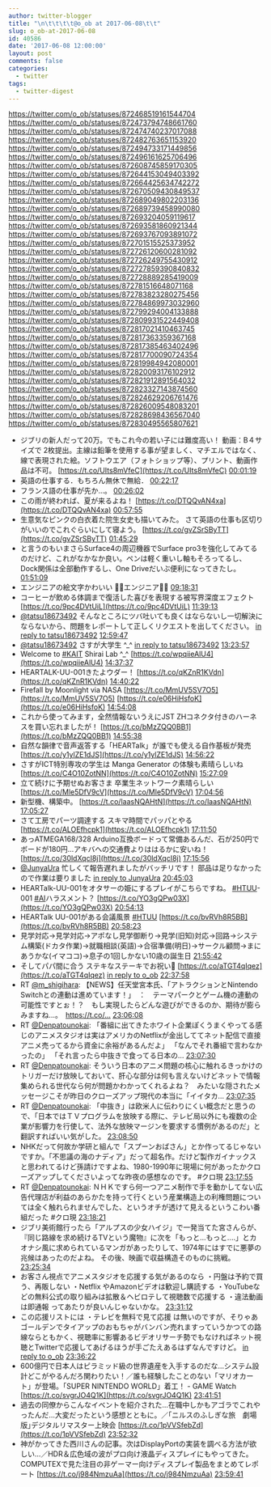 ```yaml
---
author: twitter-blogger
title: "\n\t\t\t\t@o_ob at 2017-06-08\t\t"
slug: o_ob-at-2017-06-08
id: 40586
date: '2017-06-08 12:00:00'
layout: post
comments: false
categories:
  - twitter
tags:
  - twitter-digest
---
```


https://twitter.com/o_ob/statuses/872468519161544704 https://twitter.com/o_ob/statuses/872473794748661760 https://twitter.com/o_ob/statuses/872474740237017088 https://twitter.com/o_ob/statuses/872482763651153920 https://twitter.com/o_ob/statuses/872494733171449856 https://twitter.com/o_ob/statuses/872496161625706496 https://twitter.com/o_ob/statuses/872608745859170305 https://twitter.com/o_ob/statuses/872644153049403392 https://twitter.com/o_ob/statuses/872664425634742272 https://twitter.com/o_ob/statuses/872670509430849537 https://twitter.com/o_ob/statuses/872689049802203136 https://twitter.com/o_ob/statuses/872689739458990080 https://twitter.com/o_ob/statuses/872693204059119617 https://twitter.com/o_ob/statuses/872693581860921344 https://twitter.com/o_ob/statuses/872693767093891072 https://twitter.com/o_ob/statuses/872701515525373952 https://twitter.com/o_ob/statuses/872726120600281092 https://twitter.com/o_ob/statuses/872726249755430912 https://twitter.com/o_ob/statuses/872727859390840832 https://twitter.com/o_ob/statuses/872728889285419009 https://twitter.com/o_ob/statuses/872781516648071168 https://twitter.com/o_ob/statuses/872783823280275456 https://twitter.com/o_ob/statuses/872784869973032960 https://twitter.com/o_ob/statuses/872799294004133888 https://twitter.com/o_ob/statuses/872809931522449408 https://twitter.com/o_ob/statuses/872817021410463745 https://twitter.com/o_ob/statuses/872817363359367168 https://twitter.com/o_ob/statuses/872817385463402496 https://twitter.com/o_ob/statuses/872817700090724354 https://twitter.com/o_ob/statuses/872819984942080001 https://twitter.com/o_ob/statuses/872820093176102912 https://twitter.com/o_ob/statuses/872821912891564032 https://twitter.com/o_ob/statuses/872823327143874560 https://twitter.com/o_ob/statuses/872824629206761476 https://twitter.com/o_ob/statuses/872826009548083201 https://twitter.com/o_ob/statuses/872828698436567040 https://twitter.com/o_ob/statuses/872830495565807621  

*   ジブリの新人だって20万。でもこれ今の若い子には難度高い！ 動画：B４サイズで 2枚提出。主線は鉛筆を使用する事が望ましく、マチエルではなく、線で表現された絵。ソフトウエア（フォトショップ等）、プリント、動画作品は不可。 [https://t.co/UIts8mVfeC](https://t.co/UIts8mVfeC) [00:01:19](https://twitter.com/o_ob/statuses/872468519161544704)
*   英語の仕事する．もちろん無休で無給． [00:22:17](https://twitter.com/o_ob/statuses/872473794748661760)
*   フランス語の仕事が先か…。 [00:26:02](https://twitter.com/o_ob/statuses/872474740237017088)
*   この雨が終われば、夏が来るよね！ [https://t.co/DTQQvAN4xa](https://t.co/DTQQvAN4xa) [00:57:55](https://twitter.com/o_ob/statuses/872482763651153920)
*   生意気なピンクの白衣着た院生女史も描いてみた。 さて英語の仕事も区切りがいいのでこれぐらいにして寝よう。 [https://t.co/gvZSrSByTT](https://t.co/gvZSrSByTT) [01:45:29](https://twitter.com/o_ob/statuses/872494733171449856)
*   と言うのもいまさらSurface4の周辺機器でSurface pro3を強化してみてるのだけど、これがなかなか良い。ペンは軽く重いし軸もそろってるし、Dock関係は全部動作するし、One Driveだいぶ便利になってきたし。 [01:51:09](https://twitter.com/o_ob/statuses/872496161625706496)
*   エンジニアの絵文字かわいい 👩‍💻エンジニア👨‍💻 [09:18:31](https://twitter.com/o_ob/statuses/872608745859170305)
*   コーヒーが飲める体調まで復活した喜びを表現する被写界深度エフェクト [https://t.co/9pc4DVtUiL](https://t.co/9pc4DVtUiL) [11:39:13](https://twitter.com/o_ob/statuses/872644153049403392)
*   [@tatsu18673492](https://twitter.com/tatsu18673492) そんなところにツバ吐いても良くはならないし一切解決にならないから、問題をレポートして正しくリクエストを出してください。 [in reply to tatsu18673492](https://twitter.com/tatsu18673492/statuses/872663121378164736) [12:59:47](https://twitter.com/o_ob/statuses/872664425634742272)
*   [@tatsu18673492](https://twitter.com/tatsu18673492) さすが大学生 ^_^ [in reply to tatsu18673492](https://twitter.com/tatsu18673492/statuses/872670204123168768) [13:23:57](https://twitter.com/o_ob/statuses/872670509430849537)
*   Welcome to [#KAIT](https://twitter.com/search?q=%23KAIT&src=hash) Shirai Lab ^_^ [https://t.co/wpqiieAlU4](https://t.co/wpqiieAlU4) [14:37:37](https://twitter.com/o_ob/statuses/872689049802203136)
*   HEARTALK-UU-001きたよウダー！ [https://t.co/qKZnR1KVdn](https://t.co/qKZnR1KVdn) [14:40:22](https://twitter.com/o_ob/statuses/872689739458990080)
*   Firefall by Moonlight via NASA [https://t.co/MmUV5SV7O5](https://t.co/MmUV5SV7O5) [https://t.co/e06HiHsfoK](https://t.co/e06HiHsfoK) [14:54:08](https://twitter.com/o_ob/statuses/872693204059119617)
*   これから使ってみます，全然情報ないうえにJST ZHコネクタ付きのハーネスを買い忘れましたが！ [https://t.co/bMzZQQ0BB1](https://t.co/bMzZQQ0BB1) [14:55:38](https://twitter.com/o_ob/statuses/872693581860921344)
*   自然な韻律で音声返答する「HEARTalk」が誰でも使える自作基板が発売 [https://t.co/y1ylZE1dJS](https://t.co/y1ylZE1dJS) [14:56:22](https://twitter.com/o_ob/statuses/872693767093891072)
*   さすがICT特別専攻の学生は Manga Generator の体験も素晴らしいね [https://t.co/C4O10ZotNN](https://t.co/C4O10ZotNN) [15:27:09](https://twitter.com/o_ob/statuses/872701515525373952)
*   立て続けに予期せぬお客さま 卒業生ネットワーク素晴らしい [https://t.co/Mle5DfV9cV](https://t.co/Mle5DfV9cV) [17:04:56](https://twitter.com/o_ob/statuses/872726120600281092)
*   新型機、構築中。 [https://t.co/laasNQAHtN](https://t.co/laasNQAHtN) [17:05:27](https://twitter.com/o_ob/statuses/872726249755430912)
*   さて工房でパーツ調達する スキマ時間でパッパとやる [https://t.co/ALOEfhcpk1](https://t.co/ALOEfhcpk1) [17:11:50](https://twitter.com/o_ob/statuses/872727859390840832)
*   あっATMEGA168/328 Arduino互換ボードって常備あるんだ、石が250円でボードが180円...アキバへの交通費よりははるかに安いね！ [https://t.co/30ldXqcI8j](https://t.co/30ldXqcI8j) [17:15:56](https://twitter.com/o_ob/statuses/872728889285419009)
*   [@JunyaUra](https://twitter.com/JunyaUra) 忙しくて報告遅れましたがバッチリです！ 部品は足りなかったので作業は要りました [in reply to JunyaUra](https://twitter.com/JunyaUra/statuses/872759274815934465) [20:45:03](https://twitter.com/o_ob/statuses/872781516648071168)
*   HEARTalk-UU-001をオタサーの姫にするプレイがこちらですね。 [#HTUU](https://twitter.com/search?q=%23HTUU&src=hash)-001 [#AI](https://twitter.com/search?q=%23AI&src=hash)ハラスメント？ [https://t.co/YO3gQPw03X](https://t.co/YO3gQPw03X) [20:54:13](https://twitter.com/o_ob/statuses/872783823280275456)
*   HEARTalk UU-001がある会議風景 [#HTUU](https://twitter.com/search?q=%23HTUU&src=hash) [https://t.co/bvRVh8R5BB](https://t.co/bvRVh8R5BB) [20:58:23](https://twitter.com/o_ob/statuses/872784869973032960)
*   見学対応→見学対応→アポなし見学御断り→見学(旧知)対応→回路→システム構築(ドカタ作業)→就職相談(英語)→合宿準備(明日)→サークル顧問→まにあうかな(イマココ)→息子の1回しかない10歳の誕生日 [21:55:42](https://twitter.com/o_ob/statuses/872799294004133888)
*   そしてパパ間に合う ステキなステーキでお祝い🎂 [https://t.co/aTGT4qIqez](https://t.co/aTGT4qIqez) [in reply to o_ob](https://twitter.com/o_ob/statuses/872799294004133888) [22:37:58](https://twitter.com/o_ob/statuses/872809931522449408)
*   RT [@m_shigihara](https://twitter.com/m_shigihara): 【NEWS】任天堂宮本氏、「アトラクションとNintendo Switchとの連動は進めています！」　：　テーマパークとゲーム機の連動の可能性ですとぉ！？　もし実現したらどんな遊びができるのか、期待が膨らみますね…。　https://t.co/… [23:06:08](https://twitter.com/o_ob/statuses/872817021410463745)
*   RT [@Denpatounokai](https://twitter.com/Denpatounokai): 「番組に出てきたホワイト企業ぽくうまくやってる感じのアニメスタジオは実はアメリカのNetflixが金出しててネット配信で直接アニメ売ってるから資金に余裕があるんだよ」 「なんでそれ番組で言わなかったの」 「それ言ったら中抜きで食ってる日本の… [23:07:30](https://twitter.com/o_ob/statuses/872817363359367168)
*   RT [@Denpatounokai](https://twitter.com/Denpatounokai): そういう日本のアニメ問題の核心に触れるきっかけのトリガーだけ放映しておいて、肝心な部分は何も言えないけどネットで情報集められる世代なら何が問題かわかってくれるよね？　みたいな隠されたメッセージこそが昨日のクローズアップ現代の本当に「イイタカ… [23:07:35](https://twitter.com/o_ob/statuses/872817385463402496)
*   RT [@Denpatounokai](https://twitter.com/Denpatounokai): 「中抜き」は欧米人に伝わりにくい概念だと思うので、「日本ではＴＶプログラムを放映する際に、テレビ局以外にも複数の企業が影響力を行使して、法外な放映マージンを要求する慣例があるのだ」と翻訳すればいい気がした。 [23:08:50](https://twitter.com/o_ob/statuses/872817700090724354)
*   NHKだって何故か学研と組んで「スプーンおばさん」とか作ってるじゃないですか。「不思議の海のナディア」だって超名作。だけど製作ガイナックスと思われてるけど孫請けですよね、1980-1990年に現場に何があったかクローズアップしてくださいよってな昨夜の感想なのです。 #クロ現 [23:17:55](https://twitter.com/o_ob/statuses/872819984942080001)
*   RT [@Denpatounokai](https://twitter.com/Denpatounokai): ＮＨＫですら何一つアニメ制作で手を動かしてない広告代理店が利益のあらかたを持って行くという産業構造上の利権問題については全く触れられませんでした、というオチが透けて見えるというこわい番組だった #クロ現 [23:18:21](https://twitter.com/o_ob/statuses/872820093176102912)
*   ジブリ美術館行ったら「アルプスの少女ハイジ」で一発当てた宮さんらが、『同じ路線を求め続けるTVという魔物』に次を「もっと...もっと....」とカオナシ風に求められているマンガがあったりして、1974年にはすでに悪夢の兆候はあったのだよね。 その後、映画で収益構造そのものに挑戦。 [23:25:34](https://twitter.com/o_ob/statuses/872821912891564032)
*   お客さん視点でアニメスタジオを応援する気があるのなら ・円盤は予約で買う、再販しない ・Netflix やAmazonビデオは歓迎し購読する ・YouTubeなどの無料公式の取り組みは拡散＆ヘビロテして視聴数で応援する ・違法動画は即通報 ってあたりが良いんじゃないかな。 [23:31:12](https://twitter.com/o_ob/statuses/872823327143874560)
*   この応援リストには ・テレビを無料で見て応援 は無いのですが、そりゃあゴールデンでタイアップのおもちゃがバンバン売れますっていうかつての路線ならともかく、視聴率に影響あるビデオリサーチ勢でもなければネット視聴とTwitterで応援してあげるほうが手ごたえあるはずなんですけど。 [in reply to o_ob](https://twitter.com/o_ob/statuses/872823327143874560) [23:36:22](https://twitter.com/o_ob/statuses/872824629206761476)
*   600億円で日本人はピラミッド級の世界遺産を入手するのだな…システム設計どこがやるんだろ関わりたい！／誰も経験したことのない「マリオカート」が登場。「SUPER NINTENDO WORLD」着工！ - GAME Watch [https://t.co/svgrJO4Q1K](https://t.co/svgrJO4Q1K) [23:41:51](https://twitter.com/o_ob/statuses/872826009548083201)
*   過去の同僚からこんなイベントを紹介された...在職中しかもアゴラでこれやったんだ...大変だったという感想とともに。／｢ニルスのふしぎな旅　劇場版｣デジタルリマスター上映会 [https://t.co/1pVVSfebZd](https://t.co/1pVVSfebZd) [23:52:32](https://twitter.com/o_ob/statuses/872828698436567040)
*   神がかってきた西川さんの記事。次はDisplayPortの実装を調べる方法が欲しい…／HDR＆広色域の波がプロ向け液晶ディスプレイにもやってきた。COMPUTEXで見た注目の非ゲーマー向けディスプレイ製品をまとめてレポート [https://t.co/j984NmzuAa](https://t.co/j984NmzuAa) [23:59:41](https://twitter.com/o_ob/statuses/872830495565807621)